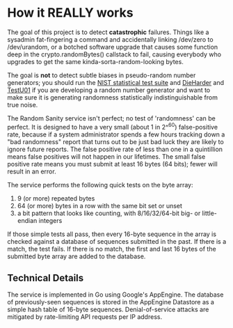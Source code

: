 # How it REALLY works

The goal of this project is to detect **catastrophic**
failures. Things like a sysadmin fat-fingering a command and
accidentally linking /dev/zero to /dev/urandom, or a botched
software upgrade that causes some function deep in the
crypto.randomBytes() callstack to fail, causing everybody who
upgrades to get the same kinda-sorta-random-looking bytes.

The goal is **not** to detect subtle biases in pseudo-random
number generators; you should run
the [NIST statistical test suite](http://csrc.nist.gov/groups/ST/toolkit/rng/documentation_software.html)
and [DieHarder](http://www.phy.duke.edu/~rgb/General/dieharder.php)
and [TestU01](https://en.wikipedia.org/wiki/TestU01) if
you are developing a random number generator and want to make sure
it is generating randomness statistically indistinguishable from
true noise.

The Random Sanity service isn't perfect; no test of 'randomness'
can be perfect. It is designed to have a very small (about 1 in 2^<sup>60</sup>) 
false-positive rate, because if a system administrator spends a
few hours tracking down a "bad randomness" report that turns out
to be just bad luck they are likely to ignore future reports. The
false positive rate of less than one in a quintillion means false
positives will not happen in our lifetimes. The small false
positive rate means you must submit at least 16 bytes (64 bits);
fewer will result in an error.

The service performs the following quick tests on the byte array:

1. 9 (or more) repeated bytes
2. 64 (or more) bytes in a row with the same bit set or unset
3. a bit pattern that looks like counting, with 8/16/32/64-bit big- or little-endian integers

If those simple tests all pass, then every 16-byte sequence in the
array is checked against a database of sequences submitted
in the past. If there is a match, the test fails. If there is no
match, the first and last 16 bytes of the submitted byte array are
added to the database.

## Technical Details

The service is implemented in Go using Google's AppEngine.
The database of 
previously-seen sequences is stored in the AppEngine Datastore
as a simple hash table of 16-byte sequences. Denial-of-service
attacks are mitigated by rate-limiting API requests per IP
address.
